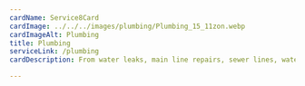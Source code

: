 ```yaml
---
cardName: Service8Card
cardImage: ../../../images/plumbing/Plumbing_15_11zon.webp
cardImageAlt: Plumbing
title: Plumbing
serviceLink: /plumbing
cardDescription: From water leaks, main line repairs, sewer lines, water heaters, plumbing fixtures, and more. We have years of extensive experience for your residential home needs. 

---
```

